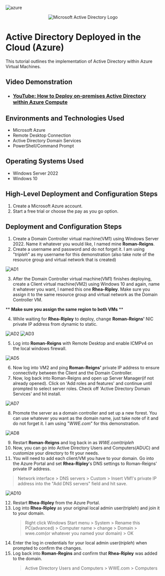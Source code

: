 
<p align="center">

![azure](https://github.com/mehmhacimic/configure-ad/assets/157438082/5b36965b-bdc4-446c-97f7-a3c47f1683d0)
<p align="center">
<img src="https://i.imgur.com/pU5A58S.png" alt="Microsoft Active Directory Logo"/> 


<h1>Active Directory Deployed in the Cloud (Azure)</h1>
This tutorial outlines the implementation of Active Directory within Azure Virtual Machines.<br />


<h2>Video Demonstration</h2>

- ### [YouTube: How to Deploy on-premises Active Directory within Azure Compute](https://www.youtube.com)

<h2>Environments and Technologies Used</h2>

- Microsoft Azure 
- Remote Desktop Connection
- Active Directory Domain Services
- PowerShell/Command Prompt

<h2>Operating Systems Used </h2>

- Windows Server 2022
- Windows 10 

<h2>High-Level Deployment and Configuration Steps</h2>

1. Create a Microsoft Azure account. 
2. Start a free trial or choose the pay as you go option. 

<h2>Deployment and Configuration Steps</h2>

1. Create a Domain Controller virtual machine(VM1) using Windows Server 2022. Name it whatever you would like, I named mine **Roman-Reigns**.
2. Create a username and password and do not forget it. I am using "*tripleh*" as my username for this demonstration (also take note of the resource group and virtual network that is created)
   
![AD1](https://github.com/mehmhacimic/configure-ad/assets/157438082/d4f06a65-a473-456b-b143-de8ece17f619)

3. After the Domain Controller virtual machine(VM1) finishes deploying, create a Client virtual machine(VM2) using Windows 10 and again, name it whatever you want, I named this one **Rhea-Ripley**. Make sure you assign it to the same resource group and virtual network as the Domain Controller VM.

 ** **Make sure you assign the same region to both VMs** **
   
4. While waiting for **Rhea-Ripley** to deploy, change **Roman-Reigns'** NIC private IP address from dynamic to static.
   
![AD2](https://github.com/mehmhacimic/configure-ad/assets/157438082/60f94e75-281b-412c-85ce-098152bd499a)
![AD3](https://github.com/mehmhacimic/configure-ad/assets/157438082/2d808936-4402-4b2c-a82a-fec33e88103e)

5. Log into **Roman-Reigns** with Remote Desktop and enable ICMPv4 on the local windows firewall.
   
![AD5](https://github.com/mehmhacimic/configure-ad/assets/157438082/332f3529-654f-4ecb-bd2a-b27d416f4617)


6. Now log into VM2 and ping **Roman-Reigns'** private IP address to ensure connectivity between the Client and the Domain Controller.
7. Now, log back into Roman-Reigns and open up Server Manager(if not already opened). Click on 'Add roles and features' and continue until prompted to select server roles. Check off 'Active Directory Domain Services' and hit install.

![AD7](https://github.com/mehmhacimic/configure-ad/assets/157438082/bc4260a6-1509-4b03-9d33-c27aba3ca002)

8. Promote the server as a domain controller and set up a new forest. You can use whatever you want as the domain name, just take note of it and do not forget it. I am using "*WWE.com*" for this demonstration.

![AD8](https://github.com/mehmhacimic/configure-ad/assets/157438082/639b57fd-0251-4d12-b526-1603b1cfc227)

9. Restart **Roman-Reigns** and log back in as *WWE.com\tripleh*
10. Now, you can go into Active Directory Users and Computers(ADUC) and customize your directory to fit your needs.
11. You will need to add each client/VM you have to your domain. Go into the Azure Portal and set **Rhea-Ripley**'s DNS settings to Roman-Reigns' private IP address.
 > Network interface
    > DNS servers
      > Custom
       > Insert VM1's private IP address into the "Add DNS servers" field and hit save.

![AD10](https://github.com/mehmhacimic/configure-ad/assets/157438082/10432251-b00e-4dc4-8a0f-e833544bc860)

12. Restart **Rhea-Ripley** from the Azure Portal.
13. Log into **Rhea-Ripley** as your original local admin user(tripleh) and join it to your domain.
    > Right click Windows Start menu > System > Rename this PC(advanced) > Computer name > change > Domain > wwe.com(or whatever you named your domain) > OK
14. Enter the log in credentials for your local admin user(*tripleh*) when prompted to confirm the changes.
15. Log back into **Roman-Regins** and confirm that **Rhea-Ripley** was added to the domain.
    > Active Directory Users and Computers > WWE.com > Computers









